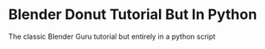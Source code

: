 # Blender Donut Tutorial But In Python
The classic Blender Guru tutorial but entirely in a python script
